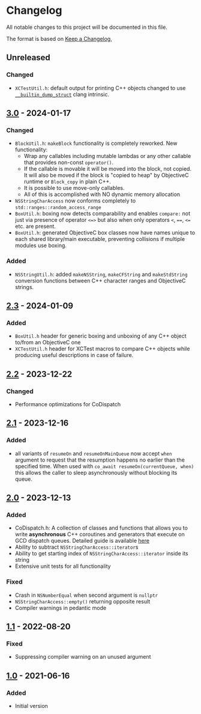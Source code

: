 # Changelog
All notable changes to this project will be documented in this file.

The format is based on [Keep a Changelog](https://keepachangelog.com/en/1.0.0/),

## Unreleased

### Changed
- `XCTestUtil.h`: default output for printing C++ objects changed to use [`__builtin_dump_struct`](https://clang.llvm.org/docs/LanguageExtensions.html#builtin-dump-struct) clang intrinsic.

## [3.0] - 2024-01-17

### Changed
- `BlockUtil.h`: `makeBlock` functionality is completely reworked. New functionality: 
  * Wrap any callables including mutable lambdas or any other callable that provides non-const `operator()`.
  * If the callable is movable it will be moved into the block, not copied. It will also be moved if the block is "copied to heap" 
    by ObjectiveC runtime or `Block_copy` in plain C++.
  * It is possible to use move-only callables.
  * All of this is accomplished with NO dynamic memory allocation
- `NSStringCharAccess` now conforms completely to `std::ranges::random_access_range`
- `BoxUtil.h`: boxing now detects comparability and enables `compare:` not just via presence of operator `<=>` but also when only operators `<`, `==`, `<=` etc. are present.
- `BoxUtil.h`: generated ObjectiveC box classes now have names unique to each shared library/main executable, preventing collisions if multiple modules use boxing.

### Added
- `NSStringUtil.h`: added `makeNSString`, `makeCFString` and `makeStdString` conversion functions between C++ character ranges and ObjectiveC strings.

## [2.3] - 2024-01-09

### Added
- `BoxUtil.h` header for generic boxing and unboxing of any C++ object to/from an ObjectiveC one
- `XCTestUtil.h` header for XCTest macros to compare C++ objects while producing useful descriptions in case of failure.

## [2.2] - 2023-12-22

### Changed
- Performance optimizations for CoDispatch

## [2.1] - 2023-12-16

### Added
- all variants of `resumeOn` and `resumeOnMainQueue` now accept `when` argument to request that the resumption happens no earlier than the specified time. When used with `co_await resumeOn(currentQueue, when)` this allows the caller to sleep asynchronously without blocking its queue.

## [2.0] - 2023-12-13

### Added
- CoDispatch.h: A collection of classes and functions that allows you to write **asynchronous** C++ coroutines and generators that execute on GCD dispatch queues. Detailed guide is available [here](https://github.com/gershnik/objc-helpers/blob/v2.0/doc/CoDispatch.md)
- Ability to subtract `NSStringCharAccess::iterator`s
- Ability to get starting index of `NSStringCharAccess::iterator` inside its string
- Extensive unit tests for all functionality

### Fixed
- Crash in `NSNumberEqual` when second argument is `nullptr`
- `NSStringCharAccess::empty()` returning opposite result
- Compiler warnings in pedantic mode

## [1.1] - 2022-08-20

### Fixed

- Suppressing compiler warning on an unused argument

## [1.0] - 2021-06-16

### Added
- Initial version

[1.0]: https://github.com/gershnik/objc-helpers/releases/tag/v1.0
[1.1]: https://github.com/gershnik/objc-helpers/releases/tag/v1.1
[2.0]: https://github.com/gershnik/objc-helpers/releases/v2.0
[2.1]: https://github.com/gershnik/objc-helpers/releases/v2.1
[2.2]: https://github.com/gershnik/objc-helpers/releases/v2.2
[2.3]: https://github.com/gershnik/objc-helpers/releases/v2.3
[3.0]: https://github.com/gershnik/objc-helpers/releases/v3.0
